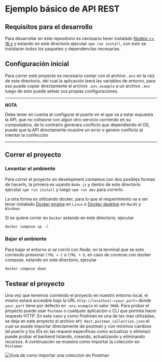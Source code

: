 # Ejemplo básico de API REST

## Requisitos para el desarrollo

Para desarrollar en este repositorio es necesario tener instalado [Nodejs >= 16.x](https://nodejs.org/en/download/) y estando en este directorio ejecutar `npm run install`, con esto se instalaran todos los paquetes y dependencias necesarias.

## Configuración inicial

Para correr este proyecto es necesario contar con el archivo `.env` en la raiz de este directorio, del cual la aplicación leerá las variables de entorno, para eso puede copiar directamente el archivo `.env.example` a un archivo `.env` luego de esto puede setear sus propias configuraciones.

---
**NOTA**

Debe tener en cuenta al configurar el puerto en el que va a estar expuesta la API, que no colisione con algún otro servicio corriendo en su computadora, de lo contrario generara conflicto que dependiendo el OS, puede que la API directamente muestre un error
o genere conflicto al intentar la confección

---

## Correr el proyecto

### Levantar el ambiente

Para correr el proyecto en development contamos con dos posibles formas de hacerlo, la primera es usando `Node.js` y dentro de este directorio ejecutar `npm run install` y luego `npm run dev` para correrlo.

La otra forma es utilizando docker, para lo que el requerimiento va a ser tener instalado [Docker engine](https://docs.docker.com/engine/install/) en `Linux` o [Docker desktop](https://docs.docker.com/desktop/install/mac-install/) en `MacOS` y `Windows`

Si se quiere correr en `Docker` estando en este directorio, ejecutar

```bash
docker compose up -d
```

### Bajar el ambiente

Para bajar el entorno si se corrió con Node, en la terminal que se este corriendo presionar `CTRL + C` o `CTRL + D`, en caso de correrse con docker compose, estando en este directorio, ejecutar

```bash
docker compose down
```

## Testear el proyecto

Una vez que tenemos corriendo el proyecto en nuestro entorno local, el mismo estará accesible bajo la URL `http://localhost:<your_port>` donde `your_port` tiene por defecto en `.env.example` el valor `3000`. Para probar el proyecto puede usar `Postman` o cualquier aplicación o CLI que permita hacer requests HTTP. En este caso y como Postman es una de las mas utilizadas, se deja en este proyecto el archivo `API Rest.postman_collection.json` el cual se puede importar directamente de postman  y con mínimos cambios (el puerto y los IDs en las request especificas como actualizar o eliminar) puede probar el backend listando, creando, actualizando y eliminando recursos.
A continuación se muestra como importar la colección en `Postaman`

![Guía de como importar una coleccion en Postman](docs/images/import_collection_postman.gif)
